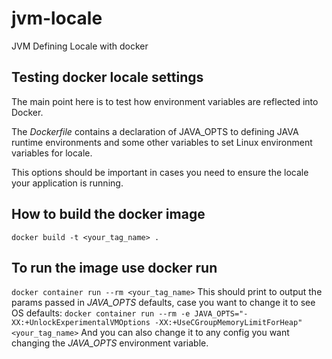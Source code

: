 # jvm-locale
JVM Defining Locale with docker

## Testing docker locale settings
The main point here is to test how environment variables are reflected into Docker.

The _Dockerfile_ contains a declaration of JAVA_OPTS to defining JAVA runtime environments and some other variables to set Linux environment variables for locale.

This options should be important in cases you need to ensure the locale your application is running.

## How to build the docker image

`docker build -t <your_tag_name> .`

## To run the image use docker run
`docker container run --rm <your_tag_name>`
This should print to output the params passed in *JAVA_OPTS* defaults, case you want to change it to see OS defaults:
`docker container run --rm -e JAVA_OPTS="-XX:+UnlockExperimentalVMOptions -XX:+UseCGroupMemoryLimitForHeap" <your_tag_name>`
And you can also change it to any config you want changing the *JAVA_OPTS* environment variable.
